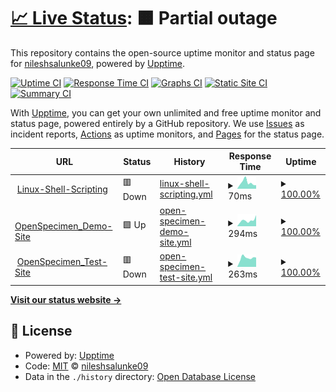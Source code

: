 # [📈 Live Status](https://demo.upptime.js.org): <!--live status--> **🟧 Partial outage**

This repository contains the open-source uptime monitor and status page for [nileshsalunke09](https://demo.upptime.js.org), powered by [Upptime](https://github.com/upptime/upptime).

[![Uptime CI](https://github.com/nileshsalunke09/Linux-Shell-Scripting/workflows/Uptime%20CI/badge.svg)](https://github.com/upptime/upptime/actions?query=workflow%3A%22Uptime+CI%22)
[![Response Time CI](https://github.com/nileshsalunke09/Linux-Shell-Scripting/workflows/Response%20Time%20CI/badge.svg)](https://github.com/upptime/upptime/actions?query=workflow%3A%22Response+Time+CI%22)
[![Graphs CI](https://github.com/nileshsalunke09/Linux-Shell-Scripting/workflows/Graphs%20CI/badge.svg)](https://github.com/upptime/upptime/actions?query=workflow%3A%22Graphs+CI%22)
[![Static Site CI](https://github.com/nileshsalunke09/Linux-Shell-Scripting/workflows/Static%20Site%20CI/badge.svg)](https://github.com/upptime/upptime/actions?query=workflow%3A%22Static+Site+CI%22)
[![Summary CI](https://github.com/nileshsalunke09/Linux-Shell-Scripting/workflows/Summary%20CI/badge.svg)](https://github.com/upptime/upptime/actions?query=workflow%3A%22Summary+CI%22)

With [Upptime](https://upptime.js.org), you can get your own unlimited and free uptime monitor and status page, powered entirely by a GitHub repository. We use [Issues](https://github.com/nileshsalunke09/Linux-Shell-Scripting/issues) as incident reports, [Actions](https://github.com/nileshsalunke09/Linux-Shell-Scripting/actions) as uptime monitors, and [Pages](https://demo.upptime.js.org) for the status page.

<!--start: status pages-->
<!-- This summary is generated by Upptime (https://github.com/upptime/upptime) -->
<!-- Do not edit this manually, your changes will be overwritten -->
<!-- prettier-ignore -->
| URL | Status | History | Response Time | Uptime |
| --- | ------ | ------- | ------------- | ------ |
| <img alt="" src="https://favicons.githubusercontent.com/nileshsalunke09.github.io" height="13"> [Linux-Shell-Scripting](https://nileshsalunke09.github.io/Linux-Shell-Scripting/) | 🟥 Down | [linux-shell-scripting.yml](https://github.com/nileshsalunke09/upptime/commits/HEAD/history/linux-shell-scripting.yml) | <details><summary><img alt="Response time graph" src="./graphs/linux-shell-scripting/response-time-week.png" height="20"> 70ms</summary><br><a href="https://nileshsalunke09.github.io/upptime/history/linux-shell-scripting"><img alt="Response time 75" src="https://img.shields.io/endpoint?url=https%3A%2F%2Fraw.githubusercontent.com%2Fnileshsalunke09%2Fupptime%2FHEAD%2Fapi%2Flinux-shell-scripting%2Fresponse-time.json"></a><br><a href="https://nileshsalunke09.github.io/upptime/history/linux-shell-scripting"><img alt="24-hour response time 77" src="https://img.shields.io/endpoint?url=https%3A%2F%2Fraw.githubusercontent.com%2Fnileshsalunke09%2Fupptime%2FHEAD%2Fapi%2Flinux-shell-scripting%2Fresponse-time-day.json"></a><br><a href="https://nileshsalunke09.github.io/upptime/history/linux-shell-scripting"><img alt="7-day response time 70" src="https://img.shields.io/endpoint?url=https%3A%2F%2Fraw.githubusercontent.com%2Fnileshsalunke09%2Fupptime%2FHEAD%2Fapi%2Flinux-shell-scripting%2Fresponse-time-week.json"></a><br><a href="https://nileshsalunke09.github.io/upptime/history/linux-shell-scripting"><img alt="30-day response time 74" src="https://img.shields.io/endpoint?url=https%3A%2F%2Fraw.githubusercontent.com%2Fnileshsalunke09%2Fupptime%2FHEAD%2Fapi%2Flinux-shell-scripting%2Fresponse-time-month.json"></a><br><a href="https://nileshsalunke09.github.io/upptime/history/linux-shell-scripting"><img alt="1-year response time 68" src="https://img.shields.io/endpoint?url=https%3A%2F%2Fraw.githubusercontent.com%2Fnileshsalunke09%2Fupptime%2FHEAD%2Fapi%2Flinux-shell-scripting%2Fresponse-time-year.json"></a></details> | <details><summary><a href="https://nileshsalunke09.github.io/upptime/history/linux-shell-scripting">100.00%</a></summary><a href="https://nileshsalunke09.github.io/upptime/history/linux-shell-scripting"><img alt="All-time uptime 100.00%" src="https://img.shields.io/endpoint?url=https%3A%2F%2Fraw.githubusercontent.com%2Fnileshsalunke09%2Fupptime%2FHEAD%2Fapi%2Flinux-shell-scripting%2Fuptime.json"></a><br><a href="https://nileshsalunke09.github.io/upptime/history/linux-shell-scripting"><img alt="24-hour uptime 100.00%" src="https://img.shields.io/endpoint?url=https%3A%2F%2Fraw.githubusercontent.com%2Fnileshsalunke09%2Fupptime%2FHEAD%2Fapi%2Flinux-shell-scripting%2Fuptime-day.json"></a><br><a href="https://nileshsalunke09.github.io/upptime/history/linux-shell-scripting"><img alt="7-day uptime 100.00%" src="https://img.shields.io/endpoint?url=https%3A%2F%2Fraw.githubusercontent.com%2Fnileshsalunke09%2Fupptime%2FHEAD%2Fapi%2Flinux-shell-scripting%2Fuptime-week.json"></a><br><a href="https://nileshsalunke09.github.io/upptime/history/linux-shell-scripting"><img alt="30-day uptime 100.00%" src="https://img.shields.io/endpoint?url=https%3A%2F%2Fraw.githubusercontent.com%2Fnileshsalunke09%2Fupptime%2FHEAD%2Fapi%2Flinux-shell-scripting%2Fuptime-month.json"></a><br><a href="https://nileshsalunke09.github.io/upptime/history/linux-shell-scripting"><img alt="1-year uptime 100.00%" src="https://img.shields.io/endpoint?url=https%3A%2F%2Fraw.githubusercontent.com%2Fnileshsalunke09%2Fupptime%2FHEAD%2Fapi%2Flinux-shell-scripting%2Fuptime-year.json"></a></details>
| <img alt="" src="https://favicons.githubusercontent.com/demo.openspecimen.org" height="13"> [OpenSpecimen_Demo-Site](https://demo.openspecimen.org/) | 🟩 Up | [open-specimen-demo-site.yml](https://github.com/nileshsalunke09/upptime/commits/HEAD/history/open-specimen-demo-site.yml) | <details><summary><img alt="Response time graph" src="./graphs/open-specimen-demo-site/response-time-week.png" height="20"> 294ms</summary><br><a href="https://nileshsalunke09.github.io/upptime/history/open-specimen-demo-site"><img alt="Response time 294" src="https://img.shields.io/endpoint?url=https%3A%2F%2Fraw.githubusercontent.com%2Fnileshsalunke09%2Fupptime%2FHEAD%2Fapi%2Fopen-specimen-demo-site%2Fresponse-time.json"></a><br><a href="https://nileshsalunke09.github.io/upptime/history/open-specimen-demo-site"><img alt="24-hour response time 295" src="https://img.shields.io/endpoint?url=https%3A%2F%2Fraw.githubusercontent.com%2Fnileshsalunke09%2Fupptime%2FHEAD%2Fapi%2Fopen-specimen-demo-site%2Fresponse-time-day.json"></a><br><a href="https://nileshsalunke09.github.io/upptime/history/open-specimen-demo-site"><img alt="7-day response time 294" src="https://img.shields.io/endpoint?url=https%3A%2F%2Fraw.githubusercontent.com%2Fnileshsalunke09%2Fupptime%2FHEAD%2Fapi%2Fopen-specimen-demo-site%2Fresponse-time-week.json"></a><br><a href="https://nileshsalunke09.github.io/upptime/history/open-specimen-demo-site"><img alt="30-day response time 269" src="https://img.shields.io/endpoint?url=https%3A%2F%2Fraw.githubusercontent.com%2Fnileshsalunke09%2Fupptime%2FHEAD%2Fapi%2Fopen-specimen-demo-site%2Fresponse-time-month.json"></a><br><a href="https://nileshsalunke09.github.io/upptime/history/open-specimen-demo-site"><img alt="1-year response time 321" src="https://img.shields.io/endpoint?url=https%3A%2F%2Fraw.githubusercontent.com%2Fnileshsalunke09%2Fupptime%2FHEAD%2Fapi%2Fopen-specimen-demo-site%2Fresponse-time-year.json"></a></details> | <details><summary><a href="https://nileshsalunke09.github.io/upptime/history/open-specimen-demo-site">100.00%</a></summary><a href="https://nileshsalunke09.github.io/upptime/history/open-specimen-demo-site"><img alt="All-time uptime 100.00%" src="https://img.shields.io/endpoint?url=https%3A%2F%2Fraw.githubusercontent.com%2Fnileshsalunke09%2Fupptime%2FHEAD%2Fapi%2Fopen-specimen-demo-site%2Fuptime.json"></a><br><a href="https://nileshsalunke09.github.io/upptime/history/open-specimen-demo-site"><img alt="24-hour uptime 100.00%" src="https://img.shields.io/endpoint?url=https%3A%2F%2Fraw.githubusercontent.com%2Fnileshsalunke09%2Fupptime%2FHEAD%2Fapi%2Fopen-specimen-demo-site%2Fuptime-day.json"></a><br><a href="https://nileshsalunke09.github.io/upptime/history/open-specimen-demo-site"><img alt="7-day uptime 100.00%" src="https://img.shields.io/endpoint?url=https%3A%2F%2Fraw.githubusercontent.com%2Fnileshsalunke09%2Fupptime%2FHEAD%2Fapi%2Fopen-specimen-demo-site%2Fuptime-week.json"></a><br><a href="https://nileshsalunke09.github.io/upptime/history/open-specimen-demo-site"><img alt="30-day uptime 100.00%" src="https://img.shields.io/endpoint?url=https%3A%2F%2Fraw.githubusercontent.com%2Fnileshsalunke09%2Fupptime%2FHEAD%2Fapi%2Fopen-specimen-demo-site%2Fuptime-month.json"></a><br><a href="https://nileshsalunke09.github.io/upptime/history/open-specimen-demo-site"><img alt="1-year uptime 100.00%" src="https://img.shields.io/endpoint?url=https%3A%2F%2Fraw.githubusercontent.com%2Fnileshsalunke09%2Fupptime%2FHEAD%2Fapi%2Fopen-specimen-demo-site%2Fuptime-year.json"></a></details>
| <img alt="" src="https://favicons.githubusercontent.com/test.openspecimen.org" height="13"> [OpenSpecimen_Test-Site](https://test.openspecimen.org/) | 🟥 Down | [open-specimen-test-site.yml](https://github.com/nileshsalunke09/upptime/commits/HEAD/history/open-specimen-test-site.yml) | <details><summary><img alt="Response time graph" src="./graphs/open-specimen-test-site/response-time-week.png" height="20"> 263ms</summary><br><a href="https://nileshsalunke09.github.io/upptime/history/open-specimen-test-site"><img alt="Response time 267" src="https://img.shields.io/endpoint?url=https%3A%2F%2Fraw.githubusercontent.com%2Fnileshsalunke09%2Fupptime%2FHEAD%2Fapi%2Fopen-specimen-test-site%2Fresponse-time.json"></a><br><a href="https://nileshsalunke09.github.io/upptime/history/open-specimen-test-site"><img alt="24-hour response time 0" src="https://img.shields.io/endpoint?url=https%3A%2F%2Fraw.githubusercontent.com%2Fnileshsalunke09%2Fupptime%2FHEAD%2Fapi%2Fopen-specimen-test-site%2Fresponse-time-day.json"></a><br><a href="https://nileshsalunke09.github.io/upptime/history/open-specimen-test-site"><img alt="7-day response time 263" src="https://img.shields.io/endpoint?url=https%3A%2F%2Fraw.githubusercontent.com%2Fnileshsalunke09%2Fupptime%2FHEAD%2Fapi%2Fopen-specimen-test-site%2Fresponse-time-week.json"></a><br><a href="https://nileshsalunke09.github.io/upptime/history/open-specimen-test-site"><img alt="30-day response time 250" src="https://img.shields.io/endpoint?url=https%3A%2F%2Fraw.githubusercontent.com%2Fnileshsalunke09%2Fupptime%2FHEAD%2Fapi%2Fopen-specimen-test-site%2Fresponse-time-month.json"></a><br><a href="https://nileshsalunke09.github.io/upptime/history/open-specimen-test-site"><img alt="1-year response time 275" src="https://img.shields.io/endpoint?url=https%3A%2F%2Fraw.githubusercontent.com%2Fnileshsalunke09%2Fupptime%2FHEAD%2Fapi%2Fopen-specimen-test-site%2Fresponse-time-year.json"></a></details> | <details><summary><a href="https://nileshsalunke09.github.io/upptime/history/open-specimen-test-site">100.00%</a></summary><a href="https://nileshsalunke09.github.io/upptime/history/open-specimen-test-site"><img alt="All-time uptime 100.00%" src="https://img.shields.io/endpoint?url=https%3A%2F%2Fraw.githubusercontent.com%2Fnileshsalunke09%2Fupptime%2FHEAD%2Fapi%2Fopen-specimen-test-site%2Fuptime.json"></a><br><a href="https://nileshsalunke09.github.io/upptime/history/open-specimen-test-site"><img alt="24-hour uptime 100.00%" src="https://img.shields.io/endpoint?url=https%3A%2F%2Fraw.githubusercontent.com%2Fnileshsalunke09%2Fupptime%2FHEAD%2Fapi%2Fopen-specimen-test-site%2Fuptime-day.json"></a><br><a href="https://nileshsalunke09.github.io/upptime/history/open-specimen-test-site"><img alt="7-day uptime 100.00%" src="https://img.shields.io/endpoint?url=https%3A%2F%2Fraw.githubusercontent.com%2Fnileshsalunke09%2Fupptime%2FHEAD%2Fapi%2Fopen-specimen-test-site%2Fuptime-week.json"></a><br><a href="https://nileshsalunke09.github.io/upptime/history/open-specimen-test-site"><img alt="30-day uptime 100.00%" src="https://img.shields.io/endpoint?url=https%3A%2F%2Fraw.githubusercontent.com%2Fnileshsalunke09%2Fupptime%2FHEAD%2Fapi%2Fopen-specimen-test-site%2Fuptime-month.json"></a><br><a href="https://nileshsalunke09.github.io/upptime/history/open-specimen-test-site"><img alt="1-year uptime 100.00%" src="https://img.shields.io/endpoint?url=https%3A%2F%2Fraw.githubusercontent.com%2Fnileshsalunke09%2Fupptime%2FHEAD%2Fapi%2Fopen-specimen-test-site%2Fuptime-year.json"></a></details>

<!--end: status pages-->

[**Visit our status website →**](https://demo.upptime.js.org)

## 📄 License

- Powered by: [Upptime](https://github.com/upptime/upptime)
- Code: [MIT](./LICENSE) © [nileshsalunke09](https://demo.upptime.js.org)
- Data in the `./history` directory: [Open Database License](https://opendatacommons.org/licenses/odbl/1-0/)
